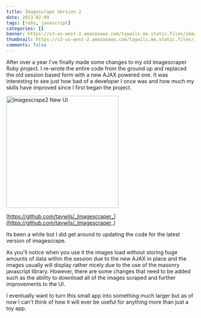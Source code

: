 ```yaml
---
title: Imagescrape Version 2
date: 2013-02-09
tags: [ruby, javascript]
categories: []
banner: https://s3-us-west-2.amazonaws.com/taywils.me.static.files/images/post_banners_thumbnails/imagescrapeversion2.JPG
thumbnail: https://s3-us-west-2.amazonaws.com/taywils.me.static.files/images/post_banners_thumbnails/imagescrapeversion2.JPG
comments: false
---
```

After over a year I've finally made some changes to my old imagescraper Ruby project. I re-wrote the entire code from the ground up and replaced the old session based form with a new AJAX powered one. It was interesting to see just how bad of a developer I once was and how much my skills have improved since I first began the project.

<!-- more -->

<div class="justified-gallery">
  <img src="https://s3-us-west-2.amazonaws.com/taywils.me.static.files/images/imagescrape2.png" alt="Imagescrape2 New UI" width="300px" />
</div>

[https://github.com/taywils/_Imagescraper_](https://github.com/taywils/_Imagescraper_)

Its been a while but I did get around to updating the code for the latest version of imagescrape.

As you'll notice when you use it the images load without storing huge amounts of data within the session due to the new AJAX in place and the images usually will display rather nicely due to the use of the masonry javascript library. However, there are some changes that need to be added such as the ability to download all of the images scraped and further improvements to the UI.

I eventually want to turn this small app into something much larger but as of now I can't think of how it will ever be useful for anything more than just a toy app.
